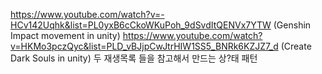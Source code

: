 https://www.youtube.com/watch?v=-HCv142Uqhk&list=PL0yxB6cCkoWKuPoh_9dSvdItQENVx7YTW (Genshin Impact movement in unity)
https://www.youtube.com/watch?v=HKMo3pczQyc&list=PLD_vBJjpCwJtrHIW1SS5_BNRk6KZJZ7_d (Create Dark Souls in unity)
두 재생목록 들을 참고해서 만드는 상?태 패턴
